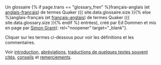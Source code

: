 Un glossaire {% if page.trans == "glossary_fren" %}français-anglais (et [anglais-français](/nouveau/glossaire)) de termes Quaker ({{ site.data.glossaire.size }}{% else %}anglais-français (et [français-anglais](/nouveau/glossaire_fran)) de termes Quaker ({{ site.data.glossary.size }}{% endif %} entrées), créé par Ed Dommen et mis en page par [Simon Grant](http://www.simongrant.org/home.html){: rel="noopener" target="_blank"}.

Cliquer sur les termes ci-dessous pour voir les définitions et les commentaires. 

Voir [introduction](/glossary/intro-fr), [abréviations](/glossary/abr), [traductions de quelques textes souvent cités](/glossary/cite), [conseils](/glossary/conseils) et [remerciements](/glossary/remerciements).
